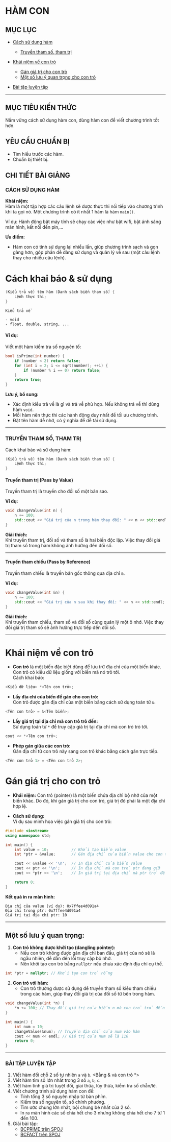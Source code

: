 ﻿# HÀM CON
## MỤC LỤC
  - [Cách sử dụng hàm](#cách-sử-dụng-hàm)

    - [Truyền tham số, tham trị](#truyền-tham-số-tham-trị)

  - [Khái niệm về con trỏ](#khái-niệm-về-con-trỏ)
    - [Gán giá trị cho con trỏ](#gán-giá-trị-cho-con-trỏ)
    - [Một số lưu ý quan trọng cho con trỏ](#một-số-lưu-ý-quan-trọng)
  - [Bài tập luyện tập](#bài-tập-luyện-tập)
---
## MỤC TIÊU KIẾN THỨC
Nắm vững cách sử dụng hàm con, dùng hàm con để viết chương trình tốt hơn.

## YÊU CẦU CHUẨN BỊ
- Tìm hiểu trước các hàm.
- Chuẩn bị thiết bị.

## CHI TIẾT BÀI GIẢNG

### CÁCH SỬ DỤNG HÀM

**Khái niệm:**  
Hàm là một tập hợp các câu lệnh sẽ được thực thi nối tiếp vào chương trình khi ta gọi nó. Một chương trình có ít nhất 1 hàm là hàm `main()`.

Ví dụ: Hành động bật máy tính sẽ chạy các việc như bật wifi, bật ánh sáng màn hình, kết nối đến pin,...

**Ưu điểm:**
- Hàm con có tính sử dụng lại nhiều lần, giúp chương trình sạch và gọn gàng hơn, góp phần dễ dàng sử dụng và quản lý về sau (một câu lệnh thay cho nhiều câu lệnh).

# Cách khai báo & sử dụng

```cpp
(Kiểu trả về) tên hàm (Danh sách biến tham số) {
    Lệnh thực thi;
}
```

`Kiểu trả về`

    - void
    - float, double, string, ...

#### Ví dụ:
Viết một hàm kiểm tra số nguyên tố:

```cpp
bool isPrime(int number) {
    if (number < 2) return false;
    for (int i = 2; i <= sqrt(number); ++i) {
        if (number % i == 0) return false;
    }
    return true;
}
```

**Lưu ý, bổ sung:**  
- Xác định kiểu trả về là gì và trả về phù hợp. Nếu không trả về thì dùng hàm `void`.
- Mỗi hàm nên thực thi các hành động duy nhất để tối ưu chương trình.
- Đặt tên hàm dễ nhớ, có ý nghĩa để dễ tái sử dụng.

---

### TRUYỀN THAM SỐ, THAM TRỊ

Cách khai báo và sử dụng hàm:

```cpp
(Kiểu trả về) tên hàm (Danh sách biến tham số) {
    Lệnh thực thi;
}
```

#### Truyền tham trị (Pass by Value)

Truyền tham trị là truyền cho đối số một bản sao.

**Ví dụ:**

```cpp
void changeValue(int n) {
    n += 100;
    std::cout << "Giá trị của n trong hàm thay đổi: " << n << std::endl;
}
```

**Giải thích:**  
Khi truyền tham trị, đối số và tham số là hai biến độc lập. Việc thay đổi giá trị tham số trong hàm không ảnh hưởng đến đối số.

---

#### Truyền tham chiếu (Pass by Reference)

Truyền tham chiếu là truyền bản gốc thông qua địa chỉ `&`.

**Ví dụ:**

```cpp
void changeValue(int &n) {
    n += 100;
    std::cout << "Giá trị của n sau khi thay đổi: " << n << std::endl;
}
```

**Giải thích:**  
Khi truyền tham chiếu, tham số và đối số cùng quản lý một ô nhớ. Việc thay đổi giá trị tham số sẽ ảnh hưởng trực tiếp đến đối số.

---

# Khái niệm về con trỏ

- **Con trỏ** là một biến đặc biệt dùng để lưu trữ địa chỉ của một biến khác. Con trỏ có kiểu dữ liệu giống với biến mà nó trỏ tới.  
  Cách khai báo:

```cpp
<Kiểu dữ liệu> *<Tên con trỏ>;
```

- **Lấy địa chỉ của biến để gán cho con trỏ:**  
  Con trỏ được gán địa chỉ của một biến bằng cách sử dụng toán tử `&`.

```cpp
<Tên con trỏ> = &<Tên biến>;
```

- **Lấy giá trị tại địa chỉ mà con trỏ trỏ đến:**  
  Sử dụng toán tử `*` để truy cập giá trị tại địa chỉ mà con trỏ trỏ tới.

```cpp
cout << *<Tên con trỏ>;
```

- **Phép gán giữa các con trỏ:**  
  Gán địa chỉ từ con trỏ này sang con trỏ khác bằng cách gán trực tiếp.

```cpp
<Tên con trỏ 1> = <Tên con trỏ 2>;
```
# Gán giá trị cho con trỏ

- **Khái niệm:** Con trỏ (pointer) là một biến chứa địa chỉ bộ nhớ của một biến khác. Do đó, khi gán giá trị cho con trỏ, giá trị đó phải là một địa chỉ hợp lệ.

- **Cách sử dụng:**  
  Ví dụ sau minh họa việc gán giá trị cho con trỏ:

```cpp
#include <iostream>
using namespace std;

int main() {
    int value = 10;          // Khởi tạo biến value
    int *ptr = &value;       // Gán địa chỉ của biến value cho con trỏ ptr

    cout << &value << '\n';  // In địa chỉ của biến value
    cout << ptr << '\n';     // In địa chỉ mà con trỏ ptr đang giữ
    cout << *ptr << '\n';    // In giá trị tại địa chỉ mà ptr trỏ đến (tương đương value)

    return 0;
}
```

**Kết quả in ra màn hình:**
```
Địa chỉ của value (ví dụ): 0x7ffee4d091a4
Địa chỉ trong ptr: 0x7ffee4d091a4
Giá trị tại địa chỉ ptr: 10
```

---

## Một số lưu ý quan trọng:

1. **Con trỏ không được khởi tạo (dangling pointer):**
   - Nếu con trỏ không được gán địa chỉ ban đầu, giá trị của nó sẽ là ngẫu nhiên, dễ dẫn đến lỗi truy cập bộ nhớ.
   - Nên khởi tạo con trỏ bằng `nullptr` nếu chưa xác định địa chỉ cụ thể.

```cpp
int *ptr = nullptr; // Khởi tạo con trỏ rỗng
```

2. **Con trỏ với hàm:**
   - Con trỏ thường được sử dụng để truyền tham số kiểu tham chiếu trong các hàm, giúp thay đổi giá trị của đối số từ bên trong hàm.

```cpp
void changeValue(int *n) {
    *n += 100; // Thay đổi giá trị của biến n mà con trỏ trỏ đến
}

int main() {
    int num = 10;
    changeValue(&num); // Truyền địa chỉ của num vào hàm
    cout << num << endl; // Giá trị của num sẽ là 110
    return 0;
}
```
---

### BÀI TẬP LUYỆN TẬP

1. Viết hàm đổi chỗ 2 số tự nhiên `a` và `b`. <Bằng & và con trỏ *>
2. Viết hàm tìm số lớn nhất trong 3 số `a`, `b`, `c`.
3. Viết hàm tính giá trị tuyệt đối, giai thừa, lũy thừa, kiểm tra số chẵn/lẻ.
4. Viết chương trình sử dụng hàm con để:
    - Tính tổng 3 số nguyên nhập từ bàn phím.
    - Kiểm tra số nguyên tố, số chính phương.
    - Tìm ước chung lớn nhất, bội chung bé nhất của 2 số.
    - In ra màn hình các số chia hết cho 3 nhưng không chia hết cho 7 từ 1 đến 100.
5. Giải bài tập:
    - [BCPRIME trên SPOJ](https://www.spoj.com/PTIT/problems/BCPRIME/)
    - [BCFACT trên SPOJ](https://www.spoj.com/PTIT/problems/BCFACT/)
``` 